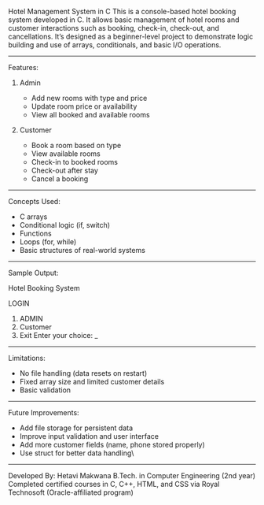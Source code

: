 Hotel Management System in C
This is a console-based hotel booking system developed in C. It allows basic management of hotel rooms and customer interactions such as booking, check-in, check-out, and cancellations. It’s designed as a beginner-level project to demonstrate logic building and use of arrays, conditionals, and basic I/O operations.

---

Features:

1. Admin
    - Add new rooms with type and price
    - Update room price or availability
    - View all booked and available rooms

2. Customer
    - Book a room based on type
    - View available rooms
    - Check-in to booked rooms
    - Check-out after stay
    - Cancel a booking

---

Concepts Used:
  - C arrays
  - Conditional logic (if, switch)
  - Functions
  - Loops (for, while)
  - Basic structures of real-world systems

---

Sample Output:

Hotel Booking System

LOGIN

1. ADMIN
2. Customer
3. Exit
Enter your choice: _

---

Limitations:
  - No file handling (data resets on restart)
  - Fixed array size and limited customer details
  - Basic validation

---

Future Improvements:
  - Add file storage for persistent data
  - Improve input validation and user interface
  - Add more customer fields (name, phone stored properly)
  - Use struct for better data handling\

---

Developed By:
    Hetavi Makwana
    B.Tech. in Computer Engineering (2nd year)
    Completed certified courses in C, C++, HTML, and CSS via Royal Technosoft (Oracle-affiliated program)
